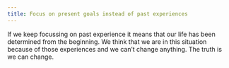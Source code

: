 ```yaml
---
title: Focus on present goals instead of past experiences
---
```


If we keep focussing on past experience it means that our life has been determined from the beginning.
We think that we are in this situation because of those experiences and we can’t change anything.
The truth is we can change.